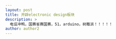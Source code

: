 ```yaml
---
layout: post
title: 开辟electronic design板块
description: >
  电设冲鸭，国赛省赛国赛，51，arduino，树莓派！！！！！
author: author2
---
```


